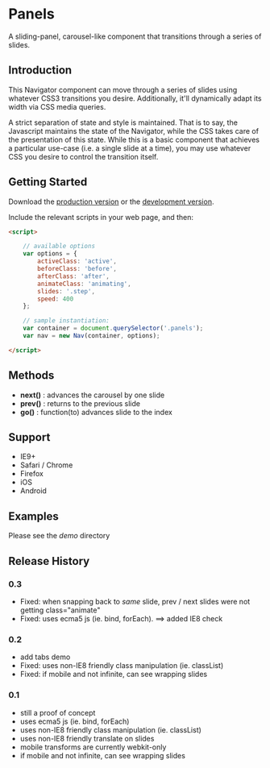 # Panels

A sliding-panel, carousel-like component that transitions through a series of slides.

## Introduction

This Navigator component can move through a series of slides using whatever CSS3 transitions you desire. Additionally,
it'll dynamically adapt its width via CSS media queries.

A strict separation of state and style is maintained. That is to say, the Javascript maintains the state of the Navigator, while the CSS takes care of the presentation of this state. While this is a basic component that achieves a particular use-case (i.e. a single slide at a time), you may use whatever CSS you desire to control the transition itself.

## Getting Started
Download the [production version][min] or the [development version][max].

[min]: https://raw.githubusercontent.com/apathetic/navigator/master/dist/nav.min.js
[max]: https://raw.githubusercontent.com/apathetic/navigator/master/src/nav.js

Include the relevant scripts in your web page, and then:

```html
<script>

	// available options
	var options = {
		activeClass: 'active',
		beforeClass: 'before',
		afterClass: 'after',
		animateClass: 'animating',
		slides: '.step',
		speed: 400
	};

	// sample instantiation:
	var container = document.querySelector('.panels');
	var nav = new Nav(container, options);

</script>
```

## Methods

+ **next()** : advances the carousel by one slide
+ **prev()** : returns to the previous slide
+ **go()** : function(to) advances slide to the index


## Support
* IE9+
* Safari / Chrome
* Firefox
* iOS
* Android

## Examples

Please see the _demo_ directory

## Release History

### 0.3
* Fixed: when snapping back to _same_ slide, prev / next slides were not getting class="animate"
* Fixed: uses ecma5 js (ie. bind, forEach). ==> added IE8 check

### 0.2
* add tabs demo
* Fixed: uses non-IE8 friendly class manipulation (ie. classList)
* Fixed: if mobile and not infinite, can see wrapping slides

### 0.1
* still a proof of concept
* uses ecma5 js (ie. bind, forEach)
* uses non-IE8 friendly class manipulation (ie. classList)
* uses non-IE8 friendly translate on slides
* mobile transforms are currently webkit-only
* if mobile and not infinite, can see wrapping slides
